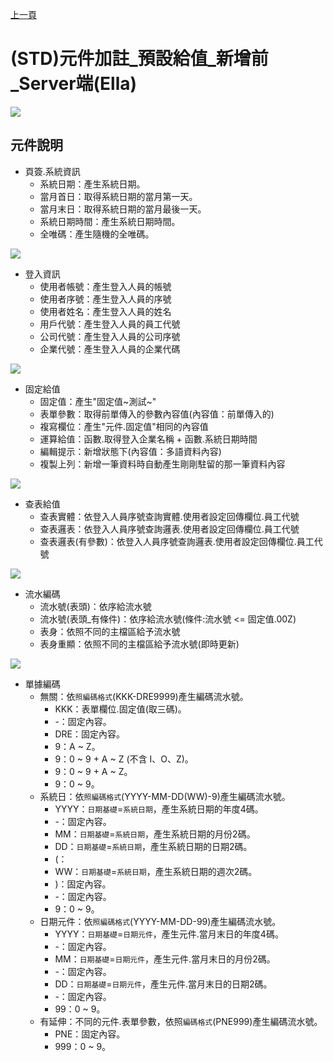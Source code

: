 [上一頁]({back})
# (STD)元件加註_預設給值_新增前_Server端(Ella)
![](attachment/FX999500001883.png)
## 元件說明
* 頁簽.系統資訊
    * 系統日期：產生系統日期。
    * 當月首日：取得系統日期的當月第一天。
    * 當月末日：取得系統日期的當月最後一天。
    * 系統日期時間：產生系統日期時間。
    * 全唯碼：產生隨機的全唯碼。

![](attachment/FX999500001883-1.png)
* 登入資訊
    * 使用者帳號：產生登入人員的帳號
    * 使用者序號：產生登入人員的序號
    * 使用者姓名：產生登入人員的姓名
    * 用戶代號：產生登入人員的員工代號
    * 公司代號：產生登入人員的公司序號
    * 企業代號：產生登入人員的企業代碼

![](attachment/FX999500001883-2.png)
* 固定給值
    * 固定值：產生"固定值~測試~"
    * 表單參數：取得前單傳入的參數內容值(內容值：前單傳入的)
    * 複寫欄位：產生"元件.固定值"相同的內容值
    * 運算給值：函數.取得登入企業名稱 + 函數.系統日期時間
    * 編輯提示：<rte>新增狀態</rte>下(內容值：多語資料內容)
    * 複製上列：新增一筆資料時自動產生剛剛駐留的那一筆資料內容

![](attachment/FX999500001883-3.png)
* 查表給值
    * 查表實體：依登入人員序號查詢實體.使用者設定回傳欄位.員工代號
    * 查表邏表：依登入人員序號查詢邏表.使用者設定回傳欄位.員工代號
    * 查表邏表(有參數)：依登入人員序號查詢邏表.使用者設定回傳欄位.員工代號

![](attachment/FX999500001883-4.png)
* 流水編碼
    * 流水號(表頭)：依序給流水號
    * 流水號(表頭_有條件)：依序給流水號(條件:流水號 <= 固定值.00Z)
    * 表身：依照不同的主檔區給予流水號
    * 表身重顯：依照不同的主檔區給予流水號(即時更新)

![](attachment/FX999500001883-5.png)
* 單據編碼
    * 無關：依`照編碼格式`(KKK-DRE9999)產生編碼流水號。
        * KKK：表單欄位.固定值(取三碼)。
        * -：固定內容。
        * DRE：固定內容。
        * 9：A ~ Z。
        * 9：0 ~ 9 + A ~ Z (不含 I、O、Z)。
        * 9：0 ~ 9 + A ~ Z。
        * 9：0 ~ 9。
    * 系統日：依`照編碼格式`(YYYY-MM-DD(WW)-9)產生編碼流水號。
        * YYYY：`日期基礎`=`系統日期`，產生系統日期的年度4碼。
        * -：固定內容。
        * MM：`日期基礎`=`系統日期`，產生系統日期的月份2碼。
        * DD：`日期基礎`=`系統日期`，產生系統日期的日期2碼。
        * (：
        * WW：`日期基礎`=`系統日期`，產生系統日期的週次2碼。
        * )：固定內容。
        * -：固定內容。
        * 9：0 ~ 9。
    * 日期元件：依`照編碼格式`(YYYY-MM-DD-99)產生編碼流水號。
        * YYYY：`日期基礎`=`日期元件`，產生元件.當月末日的年度4碼。
        * -：固定內容。
        * MM：`日期基礎`=`日期元件`，產生元件.當月末日的月份2碼。
        * -：固定內容。
        * DD：`日期基礎`=`日期元件`，產生元件.當月末日的日期2碼。
        * -：固定內容。
        * 99：0 ~ 9。
    * 有延伸：不同的元件.表單參數，依照`編碼格式`(PNE999)產生編碼流水號。
        * PNE：固定內容。
        * 999：0 ~ 9。